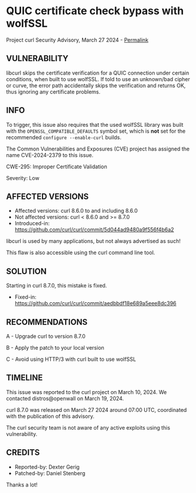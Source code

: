 QUIC certificate check bypass with wolfSSL
==========================================

Project curl Security Advisory, March 27 2024 -
[Permalink](https://curl.se/docs/CVE-2024-2379.html)

VULNERABILITY
-------------

libcurl skips the certificate verification for a QUIC connection under certain
conditions, when built to use wolfSSL. If told to use an unknown/bad cipher or
curve, the error path accidentally skips the verification and returns OK, thus
ignoring any certificate problems.

INFO
----

To trigger, this issue also requires that the used wolfSSL library was built
with the `OPENSSL_COMPATIBLE_DEFAULTS` symbol set, which is **not** set for
the recommended `configure --enable-curl` builds.

The Common Vulnerabilities and Exposures (CVE) project has assigned the name
CVE-2024-2379 to this issue.

CWE-295: Improper Certificate Validation

Severity: Low

AFFECTED VERSIONS
-----------------

- Affected versions: curl 8.6.0 to and including 8.6.0
- Not affected versions: curl < 8.6.0 and >= 8.7.0
- Introduced-in: https://github.com/curl/curl/commit/5d044ad9480a9f556f4b6a2

libcurl is used by many applications, but not always advertised as such!

This flaw is also accessible using the curl command line tool.

SOLUTION
------------

Starting in curl 8.7.0, this mistake is fixed.

- Fixed-in: https://github.com/curl/curl/commit/aedbbdf18e689a5eee8dc396

RECOMMENDATIONS
--------------

 A - Upgrade curl to version 8.7.0

 B - Apply the patch to your local version

 C - Avoid using HTTP/3 with curl built to use wolfSSL

TIMELINE
--------

This issue was reported to the curl project on March 10, 2024. We contacted
distros@openwall on March 19, 2024.

curl 8.7.0 was released on March 27 2024 around 07:00 UTC, coordinated with
the publication of this advisory.

The curl security team is not aware of any active exploits using this
vulnerability.

CREDITS
-------

- Reported-by: Dexter Gerig
- Patched-by: Daniel Stenberg

Thanks a lot!

